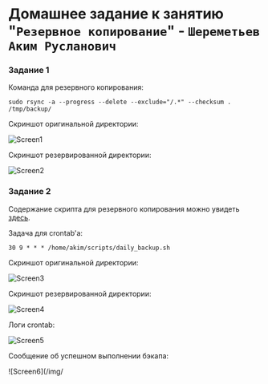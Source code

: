 # Домашнее задание к занятию "`Резервное копирование`" - `Шереметьев Аким Русланович`

### Задание 1

Команда для резервного копирования:

```
sudo rsync -a --progress --delete --exclude="/.*" --checksum . /tmp/backup/
```

Скриншот оригинальной директории:

![Screen1](/img/orig.png)

Скриншот резервированной директории:

![Screen2](/img/back1.png)

### Задание 2

Содержание скрипта для резервного копирования можно увидеть [здесь](/script/daily_backup.sh).

Задача для crontab'а:
```
30 9 * * * /home/akim/scripts/daily_backup.sh
```

Скриншот оригинальной директории:

![Screen3](/img/orig2.png)

Скриншот резервированной директории:

![Screen4](/img/back2.png)

Логи crontab: 

![Screen5](/img/cron.png)

Сообщение об успешном выполнении бэкапа:

![Screen6](/img/
